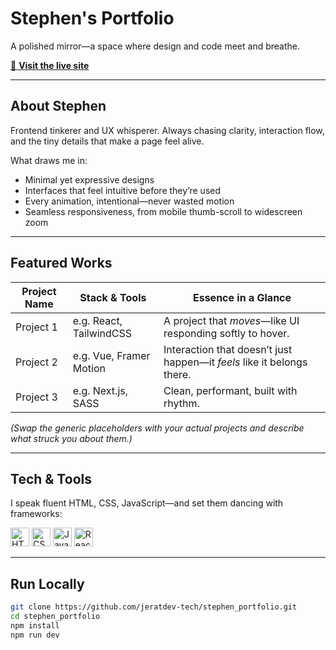 # Stephen's Portfolio

A polished mirror—a space where design and code meet and breathe.

[🔗 **Visit the live site**](https://stephen-portfolio-cyan.vercel.app)

---

##  About Stephen

Frontend tinkerer and UX whisperer. Always chasing clarity, interaction flow, and the tiny details that make a page feel alive.

What draws me in:
- Minimal yet expressive designs
- Interfaces that feel intuitive before they’re used
- Every animation, intentional—never wasted motion
- Seamless responsiveness, from mobile thumb-scroll to widescreen zoom

---

##  Featured Works

| Project Name         | Stack & Tools             | Essence in a Glance                          |
|----------------------|---------------------------|-----------------------------------------------|
| Project 1            | e.g. React, TailwindCSS     | A project that *moves*—like UI responding softly to hover. |
| Project 2            | e.g. Vue, Framer Motion     | Interaction that doesn’t just happen—it *feels* like it belongs there. |
| Project 3            | e.g. Next.js, SASS          | Clean, performant, built with rhythm.         |

*(Swap the generic placeholders with your actual projects and describe what struck you about them.)*

---

##  Tech & Tools

I speak fluent HTML, CSS, JavaScript—and set them dancing with frameworks:
<p align="left">
  <img src="https://cdn.jsdelivr.net/gh/devicons/devicon/icons/html5/html5-original.svg" alt="HTML5" width="30" height="30"/>
  <img src="https://cdn.jsdelivr.net/gh/devicons/devicon/icons/css3/css3-original.svg" alt="CSS3" width="30" height="30"/>
  <img src="https://cdn.jsdelivr.net/gh/devicons/devicon/icons/javascript/javascript-original.svg" alt="JavaScript" width="30" height="30"/>
  <img src="https://cdn.jsdelivr.net/gh/devicons/devicon/icons/react/react-original.svg" alt="React" width="30" height="30"/>
  
</p>

---

##  Run Locally

```bash
git clone https://github.com/jeratdev-tech/stephen_portfolio.git
cd stephen_portfolio
npm install
npm run dev
